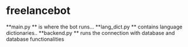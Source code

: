 # freelancebot

**main.py ** is where the bot runs...
**lang_dict.py ** contains language dictionaries.. 
**backend.py ** runs the connection with database and database functionalities
